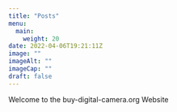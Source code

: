 ```yaml
---
title: "Posts"
menu: 
  main:
    weight: 20
date: 2022-04-06T19:21:11Z
image: ""
imageAlt: ""
imageCap: ""
draft: false
---
```

Welcome to the buy-digital-camera.org Website

